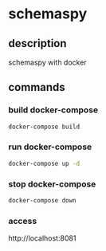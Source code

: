 # schemaspy
## description
schemaspy with docker

## commands
### build docker-compose  
```bash
docker-compose build
```

### run docker-compose  
```bash
docker-compose up -d
```

### stop docker-compose  
```bash
docker-compose down
```

### access
http://localhost:8081
